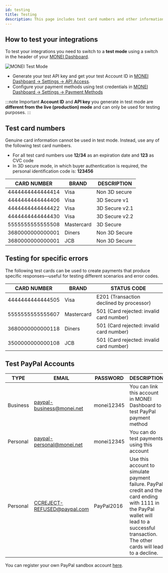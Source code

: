 ```yaml
---
id: testing
title: Testing
description: This page includes test card numbers and other information to make sure your integration works as planned.
---
```


## How to test your integrations

To test your integrations you need to switch to a **test mode** using a switch in the header of your [MONEI Dashboard](https://dashboard.monei.com).

![MONEI Test Mode](/img/test-mode.jpg)

- Generate your test API key and get your test Account ID in [MONEI Dashboard → Settings → API Access](https://dashboard.monei.com/settings/api).
- Configure your payment methods using test credentials in [MONEI Dashboard → Settings → Payment Methods](https://dashboard.monei.com/settings/payment-methods)

:::note Important
**Account ID** and **API key** you generate in test mode are **different from the live (production) mode** and can only be used for testing purposes.
:::

## Test card numbers

Genuine card information cannot be used in test mode. Instead, use any of the following test card numbers.

- For all test card numbers use **12/34** as an expiration date and **123** as CVC code
- In 3D secure mode, in which buyer authentication is required, the personal identification code is: **123456**

| CARD NUMBER      | BRAND      | DESCRIPTION   |
| ---------------- | ---------- | ------------- |
| 4444444444444414 | Visa       | Non 3D secure |
| 4444444444444406 | Visa       | 3D Secure v1  |
| 4444444444444422 | Visa       | 3D Secure v2.1|
| 4444444444444430 | Visa       | 3D Secure v2.2|
| 5555555555555508 | Mastercard | 3D Secure     |
| 3680000000000001 | Diners     | Non 3D Secure |
| 3680000000000001 | JCB        | Non 3D Secure |

## Testing for specific errors

The following test cards can be used to create payments that produce specific responses—useful for testing different scenarios and error codes.

| CARD NUMBER      | BRAND      | STATUS CODE                              |
| ---------------- | ---------- | -------------------------------------    |
| 4444444444444505 | Visa       | E201 (Transaction declined by processor) |
| 5555555555555607 | Mastercard | 501 (Card rejected: invalid card number) |
| 3680000000000118 | Diners     | 501 (Card rejected: invalid card number) |
| 3500000000000108 | JCB        | 501 (Card rejected: invalid card number) |

## Test PayPal Accounts

| TYPE     | EMAIL                       | PASSWORD   | DESCRIPTION                                                                                                                                                                                   |
| -------- | --------------------------- | ---------- | --------------------------------------------------------------------------------------------------------------------------------------------------------------------------------------------- |
| Business | paypal-business@monei.net   | monei12345 | You can link this account in MONEI Dashboard to test PayPal payment method                                                                                                                    |
| Personal | paypal-personal@monei.net   | monei12345 | You can do test payments using this account                                                                                                                                                   |
| Personal | CCREJECT-REFUSED@paypal.com | PayPal2016 | Use this account to simulate payment failure. PayPal credit and the card ending with 1111 in the PayPal wallet will lead to a successful transaction. The other cards will lead to a decline. |

You can register your own PayPal sandbox account [here](https://sandbox.paypal.com/).
